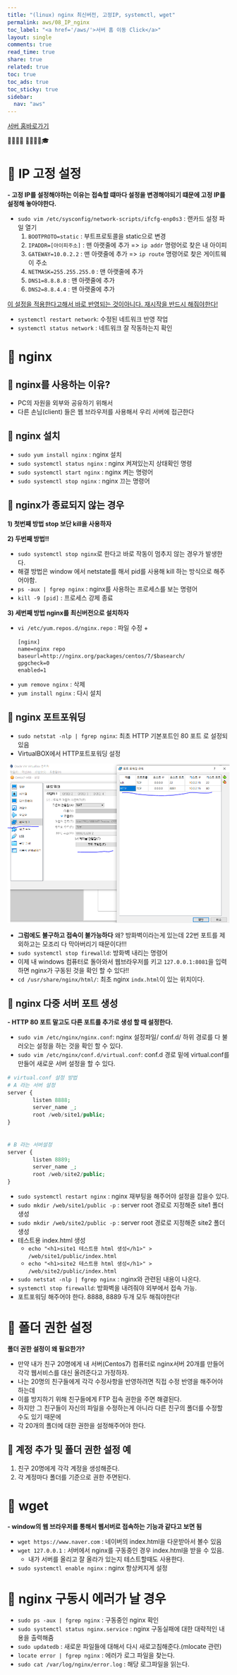 ```yaml
---
title: "(linux) nginx 최신버전, 고정IP, systemctl, wget"
permalink: aws/08_IP_nginx
toc_label: "<a href='/aws/'>서버 홈 이동 Click</a>"
layout: single
comments: true
read_time: true
share: true
related: true
toc: true
toc_ads: true
toc_sticky: true
sidebar:
  nav: "aws"
---
```

[서버 홈바로가기](../aws)

💼📝🔑⏰ 📙📓📘📒🎓

# 💼 IP 고정 설정
**- 고정 IP를 설정해야하는 이유는 접속할 떄마다 설정을 변경해야되기 떄문에 고정 IP를 설정해 놓아야한다.**
- `sudo vim /etc/sysconfig/network-scripts/ifcfg-enp0s3` : 랜카드 설정 파일 열기
  1. `BOOTPROTO=static` : 부트프로토콜을 static으로 변경
  1. `IPADDR=[아이피주소]` : 맨 아랫줄에 추가 => `ip addr` 명령어로 찾은 내 아이피
  1. `GATEWAY=10.0.2.2` : 맨 아랫줄에 추가 => `ip route` 명령어로 찾은 게이트웨이 주소
  1. `NETMASK=255.255.255.0` :  맨 아랫줄에 추가
  1. `DNS1=8.8.8.8` : 맨 아랫줄에 추가
  1. `DNS2=8.8.4.4` : 맨 아랫줄에 추가

<u>이 설정을 적용한다고해서 바로 반영되는 것이아니다. 재시작을 반드시 해줘야한다!</u>

- `systemctl restart network`: 수정된 네트워크 반영 작업
- `systemctl status network` : 네트워크 잘 작동하는지 확인

# 💼 nginx
## 📝 nginx를 사용하는 이유?
- PC의 자원을 외부와 공유하기 위해서
- 다른 손님(client) 들은 웹 브라우저를 사용해서 우리 서버에 접근한다

## 📝 nginx 설치
- `sudo yum install nginx` : nginx 설치
- `sudo systemctl status nginx` : nginx 켜져있는지 상태확인 명령
- `sudo systemctl start nginx` : nginx 켜는 명령어
- `sudo systemctl stop nginx` : nginx 끄는 명령어 

## 📝 nginx가 종료되지 않는 경우
**1) 첫번째 방법 stop 보단 kill을 사용하자**   

**2) 두번째 방법!!**   
- `sudo systemctl stop nginx`로 한다고 바로 작동이 멈추지 않는 경우가 발생한다.
- 해결 방법은 window 에서 netstate를 해서 pid를 사용해 kill 하는 방식으로 해주어야함.
- `ps -aux | fgrep nginx` : nginx를 사용하는 프로세스를 보는 명령어
- `kill -9 [pid]` : 프로세스 강제 종료

**3) 세번째 방법 nginx를 최신버전으로 설치하자**   
- `vi /etc/yum.repos.d/nginx.repo` : 파일 수정
  + 
  ```
  [nginx]
  name=nginx repo
  baseurl=http://nginx.org/packages/centos/7/$basearch/
  gpgcheck=0
  enabled=1
  ```
- `yum remove nginx` : 삭제
- `yum install nginx` : 다시 설치

## 📝 nginx 포트포워딩
- `sudo netstat -nlp | fgrep nginx`: 최초 HTTP 기본포트인 80 포트 로 설정되 있음
- VirtualBOX에서 HTTP포트포워딩 설정   

![게스트 IP, 게스트 포트는 맞게 작성해야한다.](/assets/img/common/2020-05-25-22-27-46.png)

- **그럼에도 불구하고 접속이 불가능하다** 왜? 방화벽이라는게 있는데 22번 포트를 제외하고는 모조리 다 막아버리기 때문이다!!!
- `sudo systemctl stop firewalld`: 방화벽 내리는 명령어
- 이제 내 windows 컴퓨터로 돌아와서 웹브라우저를 키고 `127.0.0.1:8081`을 입력 하면 nginx가 구동된 것을 확인 할 수 있다!!
- `cd /usr/share/nginx/html/`: 최초 nginx `indx.html`이 있는 위치이다.

## 📝 nginx 다중 서버 포트 생성
**- HTTP 80 포트 말고도 다른 포트를 추가로 생성 할 때 설정한다.**
- `sudo vim /etc/nginx/nginx.conf`: nginx 설정파일/ conf.d/ 하위 경로를 다 불러오는 설정을 하는 것을 확인 할 수 있다.
- `sudo vim /etc/nginx/conf.d/virtual.conf`: conf.d 경로 밑에 virtual.conf를 만들어 새로운 서버 설정을 할 수 있다.

```php
# virtual.conf 설정 방법
# A 라는 서버 설정
server {
        listen 8888;
        server_name _;
        root /web/site1/public;
}


# B 라는 서버설정
server {
        listen 8889;
        server_name _;
        root /web/site2/public;
}

```

- `sudo systemctl restart nginx` : nginx 재부팅을 해주어야 설정을 잡을수 있다.
- `sudo mkdir /web/site1/public -p` : server root 경로로 지정해준 site1 폴더 생성 
- `sudo mkdir /web/site2/public -p` : server root 경로로 지정해준 site2 폴더 생성
- 테스트용 index.html 생성
  + `echo "<h1>site1 테스트용 html 생성</h1>" > /web/site1/public/index.html`
  + `echo "<h1>site2 테스트용 html 생성</h1>" > /web/site2/public/index.html`
- `sudo netstat -nlp | fgrep nginx` : nginx와 관련된 내용이 나온다.
- `systemctl stop firewalld`: 방화벽을 내려줘야 외부에서 접속 가능.
- 포트포워딩 해주어야 한다. 8888, 8889 두개 모두 해줘야한다!


# 💼 폴더 권한 설정
**폴더 권한 설정이 왜 필요한가?**
- 만약 내가 친구 20명에게 내 서버(Centos7) 컴퓨터로 nginx서버 20개를 만들어 각각 웹서비스를 대신 올려준다고 가정하자.
- 나는 20명의 친구들에게 각각 수정사항을 반영하려면 직접 수정 반영을 해주어야 하는데
- 이를 방지하기 위해 친구들에게 FTP 접속 권한을 주면 해결된다.
- 하지만 그 친구들이 자신의 파일을 수정하는게 아니라 다른 친구의 폴더를 수정할 수도 있기 때문에
- 각 20개의 폴더에 대한 권한을 설정해주어야 한다.

## 📝 계정 추가 및 폴더 권한 설정 예
1. 친구 20명에게 각각 계정을 생성해준다.
2. 각 계정마다 폴더를 기준으로 권한 주면된다.


# 💼 wget
**- window의 웹 브라우저를 통해서 웹서버로 접속하는 기능과 같다고 보면 됨**
- `wget https://www.naver.com` : 네이버의 index.html을 다운받아서 볼수 있음
- `wget 127.0.0.1` : 서버에서 nginx를 구동중인 경우 index.html을 받을 수 있음.
  + 내가 서버를 올리고 잘 올라가 있는지 테스트할때도 사용한다.
-  `sudo systemctl enable nginx` : nginx 항상켜지게 설정


# 💼 nginx 구동시 에러가 날 경우
- `sudo ps -aux | fgrep nginx` : 구동중인 nginx 확인
- `sudo systemctl status nginx.service` : nginx 구동실패에 대한 대략적인 내용을 출력해줌
- `sudo updatedb` : 새로운 파일들에 대해서 다시 새로고침해준다.(mlocate 관련)
- `locate error | fgrep nginx` : 에러가 로그 파일을 찾는다.
- `sudo cat /var/log/nginx/error.log` : 해당 로그파일을 읽는다.